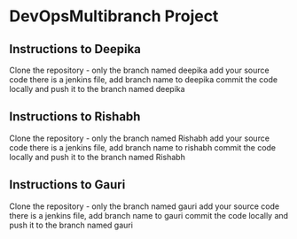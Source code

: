 # DevOpsMultibranch Project
## Instructions to Deepika
Clone the repository - only the branch named deepika
add your source code
there is a jenkins file, add branch name to deepika
commit the code locally and push it to the branch named deepika


## Instructions to Rishabh
Clone the repository - only the branch named Rishabh
add your source code
there is a jenkins file, add branch name to rishabh
commit the code locally and push it to the branch named Rishabh


## Instructions to Gauri
Clone the repository - only the branch named gauri
add your source code
there is a jenkins file, add branch name to gauri
commit the code locally and push it to the branch named gauri
